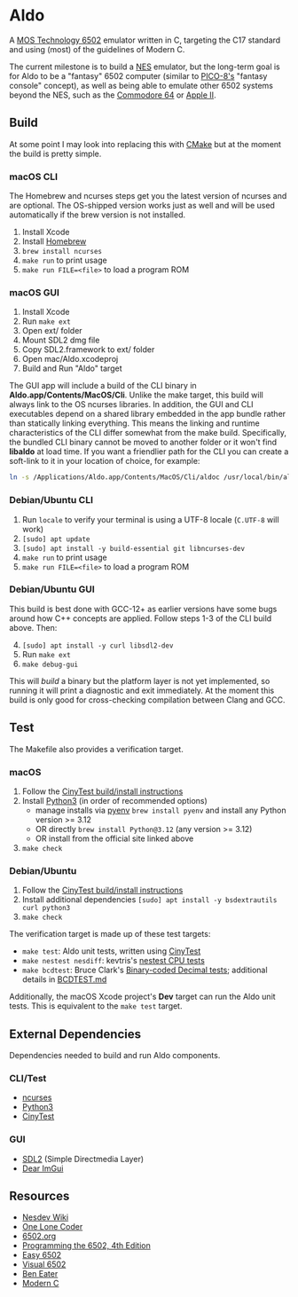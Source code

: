 # Aldo

A [MOS Technology 6502](https://en.wikipedia.org/wiki/MOS_Technology_6502) emulator written in C, targeting the C17 standard and using (most) of the guidelines of Modern C.

The current milestone is to build a [NES](https://en.wikipedia.org/wiki/Nintendo_Entertainment_System) emulator, but the long-term goal is for Aldo to be a "fantasy" 6502 computer (similar to [PICO-8's](https://www.lexaloffle.com/pico-8.php) "fantasy console" concept), as well as being able to emulate other 6502 systems beyond the NES, such as the [Commodore 64](https://en.wikipedia.org/wiki/Commodore_64) or [Apple II](https://en.wikipedia.org/wiki/Apple_II).

## Build

At some point I may look into replacing this with [CMake](https://cmake.org) but at the moment the build is pretty simple.

### macOS CLI

The Homebrew and ncurses steps get you the latest version of ncurses and are optional. The OS-shipped version works just as well and will be used automatically if the brew version is not installed.

1. Install Xcode
2. Install [Homebrew](https://brew.sh)
3. `brew install ncurses`
4. `make run` to print usage
5. `make run FILE=<file>` to load a program ROM

### macOS GUI

1. Install Xcode
2. Run `make ext`
3. Open ext/ folder
4. Mount SDL2 dmg file
5. Copy SDL2.framework to ext/ folder
6. Open mac/Aldo.xcodeproj
7. Build and Run "Aldo" target

The GUI app will include a build of the CLI binary in **Aldo.app/Contents/MacOS/Cli**. Unlike the make target, this build will always link to the OS ncurses libraries. In addition, the GUI and CLI executables depend on a shared library embedded in the app bundle rather than statically linking everything. This means the linking and runtime characteristics of the CLI differ somewhat from the make build. Specifically, the bundled CLI binary cannot be moved to another folder or it won't find **libaldo** at load time. If you want a friendlier path for the CLI you can create a soft-link to it in your location of choice, for example:

```sh
ln -s /Applications/Aldo.app/Contents/MacOS/Cli/aldoc /usr/local/bin/aldoc
```

### Debian/Ubuntu CLI

1. Run `locale` to verify your terminal is using a UTF-8 locale (`C.UTF-8` will work)
2. `[sudo] apt update`
3. `[sudo] apt install -y build-essential git libncurses-dev`
4. `make run` to print usage
5. `make run FILE=<file>` to load a program ROM

### Debian/Ubuntu GUI

This build is best done with GCC-12+ as earlier versions have some bugs around how C++ concepts are applied. Follow steps 1-3 of the CLI build above. Then:

4. `[sudo] apt install -y curl libsdl2-dev`
5. Run `make ext`
6. `make debug-gui`

This will _build_ a binary but the platform layer is not yet implemented, so running it will print a diagnostic and exit immediately. At the moment this build is only good for cross-checking compilation between Clang and GCC.

## Test

The Makefile also provides a verification target.

### macOS

1. Follow the [CinyTest build/install instructions](https://github.com/drmonkeysee/CinyTest#build-cinytest)
2. Install [Python3](https://www.python.org) (in order of recommended options)
	- manage installs via [pyenv](https://github.com/pyenv/pyenv) `brew install pyenv` and install any Python version >= 3.12
	- OR directly `brew install Python@3.12` (any version >= 3.12)
	- OR install from the official site linked above
3. `make check`

### Debian/Ubuntu

1. Follow the [CinyTest build/install instructions](https://github.com/drmonkeysee/CinyTest#build-cinytest)
2. Install additional dependencies `[sudo] apt install -y bsdextrautils curl python3`
3. `make check`

The verification target is made up of these test targets:

- `make test`: Aldo unit tests, written using [CinyTest](https://github.com/drmonkeysee/CinyTest)
- `make nestest nesdiff`: kevtris's [nestest CPU tests](https://wiki.nesdev.org/w/index.php?title=Emulator_tests)
- `make bcdtest`: Bruce Clark's [Binary-coded Decimal tests](http://6502.org/tutorials/decimal_mode.html); additional details in [BCDTEST.md](test/BCDTEST.md)

Additionally, the macOS Xcode project's **Dev** target can run the Aldo unit tests. This is equivalent to the `make test` target.

## External Dependencies

Dependencies needed to build and run Aldo components.

### CLI/Test

- [ncurses](https://invisible-island.net/ncurses/man/)
- [Python3](https://www.python.org)
- [CinyTest](https://github.com/drmonkeysee/CinyTest)

### GUI

- [SDL2](https://www.libsdl.org) (Simple Directmedia Layer)
- [Dear ImGui](https://github.com/ocornut/imgui)

## Resources

- [Nesdev Wiki](https://www.nesdev.org/wiki/Nesdev_Wiki)
- [One Lone Coder](https://www.youtube.com/c/javidx9)
- [6502.org](http://6502.org)
- [Programming the 6502, 4th Edition](https://archive.org/details/Programming_the_6502_OCR)
- [Easy 6502](https://skilldrick.github.io/easy6502/)
- [Visual 6502](http://visual6502.org)
- [Ben Eater](https://eater.net)
- [Modern C](https://modernc.gforge.inria.fr)
